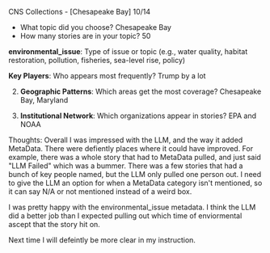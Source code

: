 CNS Collections - [Chesapeake Bay] 10/14

- What topic did you choose?
Chesapeake Bay
- How many stories are in your topic?
50

**environmental_issue**: Type of issue or topic (e.g., water quality, habitat restoration, pollution, fisheries, sea-level rise, policy)


 **Key Players**: Who appears most frequently?
Trump by a lot

2. **Geographic Patterns**: Which areas get the most coverage?
Chesapeake Bay, Maryland

3. **Institutional Network**: Which organizations appear in stories?
EPA and NOAA

Thoughts: 
Overall I was impressed with the LLM, and the way it added MetaData.
There were defiently places where it could have improved. For example, there was a whole story that had to MetaData pulled, and just said "LLM Failed" which was a bummer. There was a few stories that had a bunch of key people named, but the LLM only pulled one person out. I need to give the LLM an option for when a MetaData category isn't mentioned, so it can say N/A or not mentioned instead of a weird box. 

I was pretty happy with the environmental_issue metadata. I think the LLM did a better job than I expected pulling out which time of enviormental ascept that the story hit on. 

Next time I will defeintly be more clear in my instruction. 